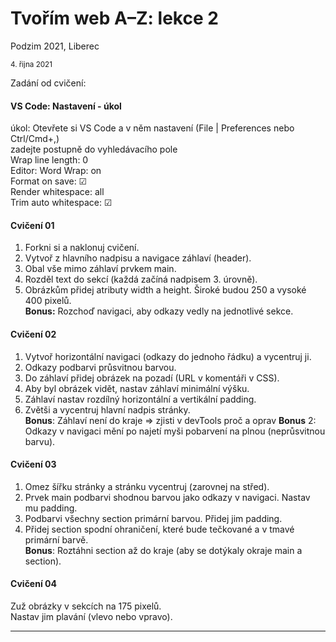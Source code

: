 # Tvořím web A–Z: lekce 2

Podzim 2021, Liberec

<small>4. řijna 2021</small>

Zadání od cvičení:

#### VS Code: Nastavení - úkol
úkol: Otevřete si VS Code a v něm nastavení (File | Preferences nebo Ctrl/Cmd+,)  
zadejte postupně do vyhledávacího pole  
Wrap line length: 0  
Editor: Word Wrap: on  
Format on save: ☑  
Render whitespace: all  
Trim auto whitespace: ☑  

#### Cvičení 01
1. Forkni si a naklonuj cvičení.
2. Vytvoř z hlavního nadpisu a navigace záhlaví (header).
3. Obal vše mimo záhlaví prvkem main.
4. Rozděl text do sekcí (každá začíná nadpisem 3. úrovně).
5. Obrázkům přidej atributy width a height. Široké budou 250 a vysoké 400 pixelů.  
**Bonus:** Rozchoď navigaci, aby odkazy vedly na jednotlivé sekce.


#### Cvičení 02
1. Vytvoř horizontální navigaci (odkazy do jednoho řádku) a vycentruj ji.
2. Odkazy podbarvi průsvitnou barvou.
3. Do záhlaví přidej obrázek na pozadí (URL v komentáři v CSS).
4. Aby byl obrázek vidět, nastav záhlaví minimální výšku.
5. Záhlaví nastav rozdílný horizontální a vertikální padding.
6. Zvětši a vycentruj hlavní nadpis stránky.  
**Bonus**: Záhlaví není do kraje => zjisti v devTools proč a oprav
**Bonus** 2: Odkazy v navigaci mění po najetí myši pobarvení na plnou (neprůsvitnou barvu).

#### Cvičení 03
1. Omez šířku stránky a stránku vycentruj (zarovnej na střed).
2. Prvek main podbarvi shodnou barvou jako odkazy v navigaci. Nastav mu padding.
3. Podbarvi všechny section primární barvou. Přidej jim padding.
4. Přidej section spodní ohraničení, které bude tečkované a v tmavé primární barvě.  
**Bonus**: Roztáhni section až do kraje (aby se dotýkaly okraje main a section).


#### Cvičení 04
Zuž obrázky v sekcích na 175 pixelů.  
Nastav jim plavání (vlevo nebo vpravo).



<!--
note:

- **dotaz**: Jak vyhovovalo tempo minule?
- **dotaz**: Vše jasno, nebyly problémy (technické) při práci na DÚ?
- pokud bezradnost: neupejpete se napsat na FB

---

## Postřehy z úkolů

<span class="fragment fade-in">Moc hezké vizitky! Děkuji!</span>

---

### Git: repozitář v repozitáři

![](https://i.imgur.com/SdHIQ26.jpg)

note:

- perfektní, že jste k dotazům na FB připojily screenshoty
- číst výpis v terminálu (i když mu třeba nerozumíme na 100 %)
- ukázat lepší postup při klonování: ponechat VS Code v režimu bez projektu (fialová lišta), terminálem se přesunout do správné složky příkzem `cd` a tam klonovat a následně otevřít adresář jako projekt

---

### Velikost obrázků

- 1 MB je strop, ale lépe spodní stovky kilobytů
- resize × resample


note:

- velmi stručné tipy, je to komplexní problematika (viz Tvořím web 2)
- dvojnásob velký obrázek, je čtyřnásobně velký datově
- Ideální velikost? Jako vždy, _to záleží…_
- ideálně pokud vám je připraví už grafik (od klienta to nečekejte), ale měly byste to umět
- neberte to jako poučku, je to jen orientační

---

### Optimalizace obrázků pro web: **resize**

- změna velikosti => vodítkem velikost monitorů

![](https://i.imgur.com/UWPKubA.png)

note:

- resize: určujeme výslednou velikost fotky bez ořezu, tj. 1200×900 (pozor na správný poměr stran)

---

### Optimalizace obrázků pro web: **resample**

- snížení hustoty pixelů, max dvojnásobek velikosti obrázku

![](https://miro.medium.com/max/700/1*_aLloRR5kmLPvHZGeaDFoA.png)


note:
- resample: velikost stran zůstává, snižuje se počet obrazových bodů (pixelů)
- některé nástroje ke zmenšování: [Squoosh](https://squoosh.app/), [ImageOptim](https://imageoptim.com/), [TinyPNG](https://tinypng.com/), [PicResize](https://picresize.com/)
- příklad s obrázkem Alex na houpačce

---

### Názvy souborů

- názvy souborů (obrázky aj.): bez mezer a diakritik, víceslovné spojit spojovníky `tomas-kout.jpg` nebo podtržítky `tomas_kout.jpg`, případně _camel case_ `tomasKout.jpg`
- na velikosti písmen záleží `obr1.jpg` je jiný soubor než `obr1.JPG`

note:

- `alt`: věčný problém, co tam mám napsat? Záleží na kontextu, ve kterém se obrázek zobrazuje. Když nedává smysl ho popisovat slovně, nechejte atribut prázdný. Video: https://www.youtube.com/watch?v=flf2vS0IoRs

---

### Jazyk dokumentu

```htmlmixed
<p lang="en">English</p>
```

```htmlmixed
<p lang="cs">česky</p>
```

```htmlmixed
<p lang="sk">slovensky</p>
```

```css
:lang(cs) {
    color: crimson;
}
```

note:
- komentář se zadáním: je pravda, že se ignoruje, ale měl by být přinejmenším až za `<!DOCTYPE html>` a pokud už není třeba, smazat
- zůstává výchozí `lang="en"`; **dotaz**: jaký je kód pro češtinu?
- úprava a odsazení, středníky za posledním pravidlem

---

## VS Code: užitečná nastavení

Zjednodušíme si život.

<span class="fragment fade-in">Nebo aspoň psaní kódu.</span>

<span class="fragment fade-in">Možná…</span>

---

### VS Code: nastavení

**úkol**: Otevřete si VS Code a v něm nastavení (_File | Preferences_ nebo <kbd>Ctrl/Cmd+,</kbd>)
- zadejte postupně do vyhledávacího pole
    1. Wrap line length: `0`
    2. Editor: Word Wrap: `on`
    3. Format on save: ☑
    4. Render whitespace: `all`
    5. Trim auto whitespace: ☑

note:

- pokud ti to nebude vyhovovat, vypni si to


---

# A nyní…

## <span class="fragment fade-in">…budeme kódovat<span class="fragment fade-in">

---

## Cvičení 01

1. Forkni si a naklonuj cvičení.
1. Vytvoř z hlavního nadpisu a navigace záhlaví.
1. Obal vše mimo záhlaví prvkem `main`.
1. Rozděl text do sekcí (každá začíná nadpisem 3. úrovně).
1. Obrázkům přidej atributy `width` a `height`.
**Bonus**: Rozchoď navigaci, aby odkazy vedly na jednotlivé sekce.


note:

- Zdroj textu: [Blábot](https://www.blabot.cz/cs/capek)
- **ukázat**: <kbd>Ctrl+Shift+P</kbd> a příkaz Emmet: wrap => obalování
- **ukázat**: <kbd>Ctrl+D</kbd> => atributy `width` a `height`
- Bonus: kdo má hotovo.
- Ukázat rozdíl, když atributy `width` a `height` chybí, a když jsou. Stránka při jejich použití neposkakuje při načítání.

---

# Box model

note:

- **dotaz**: Co to znamená box model?

---

<iframe width="1905" height="959" src="https://www.youtube.com/embed/ZTnIxIA5KGw" frameborder="0" allow="accelerometer; autoplay; clipboard-write; encrypted-media; gyroscope; picture-in-picture" allowfullscreen></iframe>

---

# Vlastnost `display`

<span class="fragment fade-in">`block`</span>
<span class="fragment fade-in">`inline`</span>
<span class="fragment fade-in">`inline-block`</span>
<span class="fragment fade-in">`none`</span>

note:

- **dotaz**: Jaké znáte hodnoty pro `display`.
- každý element má výchozí typ
- pomocí CSS lze ale změnit chování prvku na jiný typ
- tyto 4 hodnoty určují jak se bude prvek chovat navenek

---

## Blokové elementy

<div style="color:black;background-color:orange;">každý zabere</div>
<div style="color:black;background-color:cyan;">celou dostupnou šířku</div>
<div style="color:black;background-color:yellow;">řadí se pod sebe</div>

note:
- nadpisy, seznamy, odstavce, divy, strukturální prvky (header, footer, section)

---

## Řádkové elementy

Zaberou <span style="color:black;background-color:orange;">jen tolik </span><span style="color:black;background-color:cyan;padding:1em 0;">místa</span>, <span style="color:black;background-color:yellow;">kolik potřebují pro svůj obsah</span> a víc nic.

note:
- nejsou samostatně na řádku => řadí se za sebou jako slova ve větě
- nejde jim nastavit některé vlastnosti z box modelu (šířka, výška, horní/dolní margin)
- odkazy, nebo důležitý text (`strong`)
- ony jim ty vlastnosti nastavit jdou, ale neprojeví se očekávaným způsobem
- lze ale například úspěšně nastavit pravý/levý margin

---

## Řádkově-blokové elementy

Řádkový <span style="display:inline-block; color:black;background-color:orange;">hybrid </span><span style="display:inline-block; color:black;background-color:cyan;padding:1em 0;">s některými</span> vlastnostmi blokového: <span style="display:inline-block; color:black;background-color:yellow;">řadí se za sebou</span>, ale lze mu nastavit šířku, výšku a okraje.

note:
- na naší stránce se tak chovají obrázky

---

## Cvičení 02

1. Vytvoř horizontální navigaci (odkazy do jednoho řádku) a vycentruj ji.
1. Odkazy podbarvi průsvitnou barvou.
1. Do záhlaví přidej obrázek na pozadí (URL v komentáři v CSS).
1. Aby byl obrázek vidět, nastav záhlaví minimální výšku.
1. Záhlaví nastav rozdílný horizontální a vertikální padding.
1. Zvětši a vycentruj hlavní nadpis stránky.

**Bonus**: Záhlaví není do kraje => zjisti v devTools proč a oprav
**Bonus 2**: Odkazy v navigaci mění po najetí myši pobarvení na plnou (neprůsvitnou barvu).


note:

- v CSS využívej emmet, šetří psaní!

---

# Vlastnosti box modelu

---

## Rozměry

- `width`, `height`
- `min-width`, `min-height`
- `max-width`, `max-height`

<div class="fragment fade-in">

```css
img {
    width: 300px;
    max-width: 100%;
}
```

</div>

note:

- vyhýbáme se omezování výšky, stránka je z principu na výšku nekonečná
- responzivní/pružný obrázek
    - využíváme procenta v kombinaci s explicitní hodnotou

---

## Odsazení

- vnitřní: `padding`
- vnější: `margin`

<code class="css hljs">
p {
    margin: 1rem<span class="fragment fade-out">;</span><span class="fragment fade-in"> 2rem<span class="fragment fade-out">;</span></span><span class="fragment fade-in"> 0.5rem<span class="fragment fade-out">;</span></span><span class="fragment fade-in">1.25rem;</span>
}
</code>


note:

- `margin` může nabývat i záporných hodnot
- lze psát jednotlivě pro strany boxu (top, right, bottom, left)
- zkrácené vlastnosti:
    - 1 hodnota: všecky 4 strany shodně
    - 2 hodnoty: první nastavuje vertikální odszení, druhá horizontální
    - 3 hodnoty: totéž co 2 hodnoty, třetí hodnota je spodní odsazení
    - 4 hodnoty: nastaví všecky strany po směru hodinových ručiček, počínaje top

---

## Ohraničení

- `border-width`
- `border-style`
- `border-color`
- `border: 1px dashed aqua;`
- `border-radius`

note:

- lze nastavit jednotlivé strany: `border-left: 3px solid silver;`
- lze i nastavit konkrétní vlatnost ohraničení pro jednotlivou stranu: `border-right-width: 0;`
- i `border-radius` s jednou hodnotou je zkratka pro všecky rohy, lze je rozepsat
- `border-radius: 50%;` vytvoří vizuální kruh, ale prvek zůstává obdélníkem (čtvercem)!
- více o `border-radius`: [Jak vytvořit ovál/elipsu](https://jecas.cz/oval), [oblé rohy na steriodech](https://jecas.cz/border-radius)

---

## Cvičení 03

1. Omez šířku stránky a stránku vycentruj (zarovnej na střed).
1. Prvek `main` podbarvi shodnou barvou jako odkazy v navigaci. Nastav mu padding.
1. Podbarvi všechny `section` primární barvou. Přidej jim padding.
1. Přidej `section` spodní ohrančení, které bude tečkované a v tmavé primární barvě.

note:
- skok na konec souboru <kbd>Ctrl+End</kbd>, označit: <kbd>Ctrl+Shift+End</kbd>
- skok na začátek souboru <kbd>Ctrl+Home</kbd>, označit: <kbd>Ctrl+Shift+Home</kbd>
- jak roztáhnout `section` až do kraje
- obrázky zabírají moc místa, můžeme je zmenšit, ale můžeme je taky nechat plavat (ale nikoli nechat být!)

---

## Box sizing

- vlastnost, která určuje, jak se budou počítat rozměry prvku
- chceme `box-sizing: border-box;`, viz začátek našeho CSS
- [příklad na CodePen](https://cdpn.io/Kout/debug/WNRNGgX)

---

# Float

```css

img {
    float: right; /* nebo left */
}
```

---

## Cvičení 04

1. Zuž obrázky v sekcích na 175 pixelů.
1. Nastav jim plavání (vlevo nebo vpravo).

note:

- omezím-li jeden rozměr obrázku, druhý nastavím na `auto`, aby se zachoval poměr stran
- Máme problém plavání pokračuje do dalších sekcí.

---

## Čistíme float

```css
h2 {
    clear: left; /* nebo right nebo both  */
}
```

note:

- tím přerušíme navazující plavání
- ještě zbývá udržet obrázky uvnitř rodičovské sekce

---

## Clearfix

```css
div {
    display: flow-root;
}
```

note:

- historicky se vyvinula řada triků/hacků (clearfix pomocí pseudoelementů, nebo `overflow: auto`)
- naštěstí dnes už máme v CSS vlastnost, která tento (a jiné) řeší
- pozor, `display` zde ovlivňuje chování prvků uvnitř, nikoli prvku samotného; lze číst jako `display: block flow-root;` chovej se jako blok a uvnitř si drž plovoucí prvky
- takto dvouhodnotově se nově bude psát vlastnost `display`, ale zatím to podporuje jen FF
- pro zajímavost: [historie clearfixu na CSS tricks.com](https://css-tricks.com/clearfix-a-lesson-in-web-development-evolution/)

---

# Víc jsme toho na hodině nestihli ;) 

---

# Proměnné vlastnosti <br> (CSS custom properties)

note:

- mají mnohem širší použití, ale nám zatím postačí využít je jako prosté proměnné
- vytvoříme si barevné schéma

---

## Proměnné vlastnosti

```css
:root {
    --primary: #40bf95;
}

h1 {
    color: var(--primary);
}

```

- `:root` ~ root element => prvek `html`

note:

- jsou to vlastnosti, definovat je musíme pro nějaký prvek
- obvykle je to prvek `html`
- lze je i zanořovat, čehož využijeme k vytvoření barevného schématu, ale k tomu je třeba se seznámit s zápisem barev HSLA

---

## Cvičení 05 (nepovinné)

Použij proměnné vlastnosti, abys barvy mohla měnit na jednom místě (v prvku `:root`).

Takové úloze se říká _refactoring_ nebo _refaktor_ kódu. Vylepšujeme kód, aby se lépe udržoval a rozšiřoval, ale na výsledku v prohlížeči se nic nemění.

---

# HSLA barvy

- **H**ue <small>~ odstín</small> <span class="fragment fade-in">0–360</span>
- **S**aturation <small>~ sytost</small> <span class="fragment fade-in">0%–100%</span>
- **L**ightness <small>~ tmavost</small> <span class="fragment fade-in">0%–100%</span>
- **A**lpha channel <small>~ průsvitnost</small> <span class="fragment fade-in">0–1</span>

<span class="fragment fade-in">`background-color: hsla(120, 50%, 50%, 0.5)`</span>

note:

- obdobně RGBA barvy s alfa kanálem

---

## Odstín (hue)
<style>.reveal section img { width: auto; }</style>
![](https://ishadeed.com/assets/color-css/color-wheel-1.jpg)

<small>zdroj: https://ishadeed.com/article/css-color/</small>

---

## Sytost, tmavost, alfa kanál

- sytost: 0% => šedá, 100% plná barva
- tmavost: 0% => černá, 100% => bílá
- průsvitnost: 0 => zcela průhledná, 1 => neprůsvitná

note:

- průsvitnost: desetinná tečka
- popis barev lidským jazykem (oproti RGBA)
- **ukázat**: vytvořit barevné schéma => výhoda HSLA zápisu barev

---

### Cvičení 06

Vytvoř si varianty tzv. primární barvy.

1. Odkazy v navigaci podbarvi průsvitnější variantou.
1. Odkazům v navigaci přidej orámování. Použij tmavou variantu primární barvy.
1. Tutéž barvu použij na písmo odkazů.
1. Písmo nadpisů bude primární barvou.

**Bonus**: Změň odkazům v navigaci podbarvení a barvu písma při přejetí myší.

note:

- podbarvení odkazů: bude to chtít přidat padding
- primární barva je v komentáři
- Trochu se nám ty barvy opakují. Hodilo by se je hodit do proměnné, ne?

---

---

## Cvičení 07 (nepovinné)

Chtělo by to dotáhnout pár věcí:

1. Čitelnost hlavního nadpisu pomocí `text-shadow`, [nastuduj si](https://www.vzhurudolu.cz/prirucka/css3-text-shadow).
1. Odstranit spodní padding prvku `main`.
1. Odstranit ohraničení poslední `section`, pseudotřída `:last-child`.
1. Vycentrovat a odsadit obrázek nad první `section`, pseudotřída `first-child`.
**Bonus**: Nechat plavat obrázy cik-cak (liché vlevo, sudé vpravo).

---

## Užitečné zkratky pro práci s prohlížečem

---

### Prohlížeč: zkratky


- <kbd>F5</kbd>
    - <span class="fragment fade-in">obnovení stránky (refresh, reload)</span>
- <kbd>F6</kbd>
    - <span class="fragment fade-in">skok do adresního řádku</span>
- <kbd>Ctrl+T</kbd>
    - <span class="fragment fade-in">otevře novou záložku</span>
- <kbd>Ctrl+Shift+T</kbd>
    - <span class="fragment fade-in">otevře poslední zavřenou záložku</span>
- <kbd>F12</kbd> nebo <kbd>Ctrl+Shift+I</kbd> nebo kliknu pravým tlačítkem na prvek
    - <span class="fragment fade-in">otevře nástroje pro vývojáře (devTools)</span>


---

### Prohlížeč: zkratky

- otevřít odkaz do nové záložky (tabu)
    - na pozadí
        - <span class="fragment fade-in"><kbd>Ctrl+click</kbd></span>
        - <span class="fragment fade-in"><kbd>klik kolečkem myši</kbd></span>
    - s focusem
        - <span class="fragment fade-in"><kbd>Ctrl+Shift+click</kbd></span>
- otevřít odkaz do nového okna
    - <span class="fragment fade-in"><kbd>Shift+click</kbd></span>

-->


---

